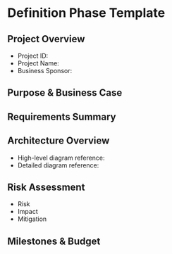 # Definition Phase Template

## Project Overview
- Project ID:
- Project Name:
- Business Sponsor:

## Purpose & Business Case

## Requirements Summary

## Architecture Overview
- High-level diagram reference:
- Detailed diagram reference:

## Risk Assessment
- Risk
- Impact
- Mitigation

## Milestones & Budget

